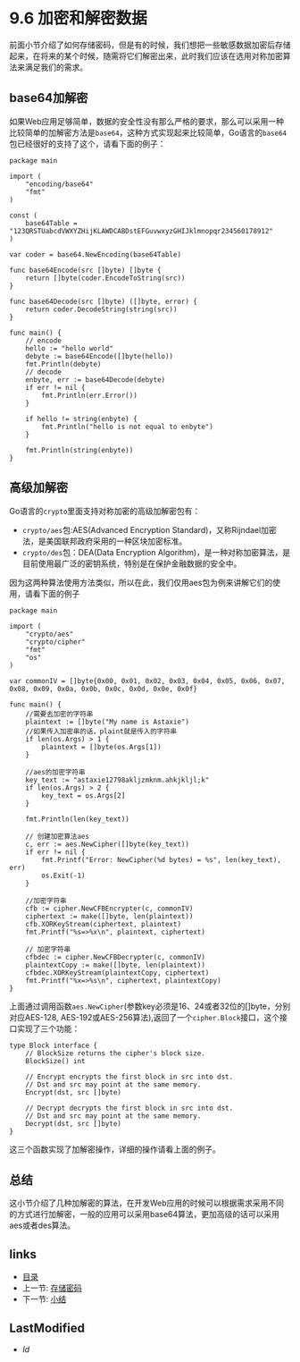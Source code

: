 # 9.6 加密和解密数据 
前面小节介绍了如何存储密码，但是有的时候，我们想把一些敏感数据加密后存储起来，在将来的某个时候，随需将它们解密出来，此时我们应该在选用对称加密算法来满足我们的需求。

## base64加解密
如果Web应用足够简单，数据的安全性没有那么严格的要求，那么可以采用一种比较简单的加解密方法是`base64`，这种方式实现起来比较简单，Go语言的`base64`包已经很好的支持了这个，请看下面的例子：

	package main

	import (
		"encoding/base64"
		"fmt"
	)

	const (
		base64Table = "123QRSTUabcdVWXYZHijKLAWDCABDstEFGuvwxyzGHIJklmnopqr234560178912"
	)

	var coder = base64.NewEncoding(base64Table)

	func base64Encode(src []byte) []byte {
		return []byte(coder.EncodeToString(src))
	}

	func base64Decode(src []byte) ([]byte, error) {
		return coder.DecodeString(string(src))
	}

	func main() {
		// encode	
		hello := "hello world"
		debyte := base64Encode([]byte(hello))
		fmt.Println(debyte)
		// decode	
		enbyte, err := base64Decode(debyte)
		if err != nil {
			fmt.Println(err.Error())
		}

		if hello != string(enbyte) {
			fmt.Println("hello is not equal to enbyte")
		}

		fmt.Println(string(enbyte))
	}

## 高级加解密

Go语言的`crypto`里面支持对称加密的高级加解密包有：

- `crypto/aes`包:AES(Advanced Encryption Standard)，又称Rijndael加密法，是美国联邦政府采用的一种区块加密标准。
- `crypto/des`包：DEA(Data Encryption Algorithm)，是一种对称加密算法，是目前使用最广泛的密钥系统，特别是在保护金融数据的安全中。

因为这两种算法使用方法类似，所以在此，我们仅用aes包为例来讲解它们的使用，请看下面的例子

	package main

	import (
		"crypto/aes"
		"crypto/cipher"
		"fmt"
		"os"
	)

	var commonIV = []byte{0x00, 0x01, 0x02, 0x03, 0x04, 0x05, 0x06, 0x07, 0x08, 0x09, 0x0a, 0x0b, 0x0c, 0x0d, 0x0e, 0x0f}

	func main() {
		//需要去加密的字符串
		plaintext := []byte("My name is Astaxie")
		//如果传入加密串的话，plaint就是传入的字符串
		if len(os.Args) > 1 {
			plaintext = []byte(os.Args[1])
		}

		//aes的加密字符串
		key_text := "astaxie12798akljzmknm.ahkjkljl;k"
		if len(os.Args) > 2 {
			key_text = os.Args[2]
		}

		fmt.Println(len(key_text))

		// 创建加密算法aes
		c, err := aes.NewCipher([]byte(key_text))
		if err != nil {
			fmt.Printf("Error: NewCipher(%d bytes) = %s", len(key_text), err)
			os.Exit(-1)
		}

		//加密字符串
		cfb := cipher.NewCFBEncrypter(c, commonIV)
		ciphertext := make([]byte, len(plaintext))
		cfb.XORKeyStream(ciphertext, plaintext)
		fmt.Printf("%s=>%x\n", plaintext, ciphertext)

		// 加密字符串
		cfbdec := cipher.NewCFBDecrypter(c, commonIV)
		plaintextCopy := make([]byte, len(plaintext))
		cfbdec.XORKeyStream(plaintextCopy, ciphertext)
		fmt.Printf("%x=>%s\n", ciphertext, plaintextCopy)
	}


上面通过调用函数`aes.NewCipher`(参数key必须是16、24或者32位的[]byte，分别对应AES-128, AES-192或AES-256算法),返回了一个`cipher.Block`接口，这个接口实现了三个功能：

	type Block interface {
	    // BlockSize returns the cipher's block size.
	    BlockSize() int
	
	    // Encrypt encrypts the first block in src into dst.
	    // Dst and src may point at the same memory.
	    Encrypt(dst, src []byte)
	
    	// Decrypt decrypts the first block in src into dst.
    	// Dst and src may point at the same memory.
    	Decrypt(dst, src []byte)
	}

这三个函数实现了加解密操作，详细的操作请看上面的例子。

## 总结
这小节介绍了几种加解密的算法，在开发Web应用的时候可以根据需求采用不同的方式进行加解密，一般的应用可以采用base64算法，更加高级的话可以采用aes或者des算法。


## links
   * [目录](<preface.md>)
   * 上一节: [存储密码](<9.5.md>)
   * 下一节: [小结](<9.7.md>)

## LastModified 
   * $Id$
